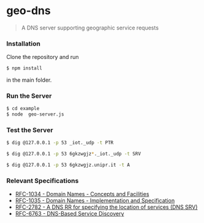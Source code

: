 # geo-dns

> A DNS server supporting geographic service requests

### Installation

Clone the repository and run

```bash
$ npm install
```

in the main folder.


### Run the Server

```bash
$ cd example
$ node  geo-server.js
```

### Test the Server

```bash
$ dig @127.0.0.1 -p 53 _iot._udp -t PTR
```

```bash
$ dig @127.0.0.1 -p 53 6gkzwgjz*._iot._udp -t SRV
```

```bash
$ dig @127.0.0.1 -p 53 6gkzwgjz.unipr.it -t A
```

### Relevant Specifications

+ [RFC-1034 - Domain Names - Concepts and Facilities](https://tools.ietf.org/html/rfc1034)
+ [RFC-1035 - Domain Names - Implementation and Specification](https://tools.ietf.org/html/rfc1035)
+ [RFC-2782 - A DNS RR for specifying the location of services (DNS SRV)](https://tools.ietf.org/html/rfc2782)
+ [RFC-6763 - DNS-Based Service Discovery](https://tools.ietf.org/html/rfc6763)

